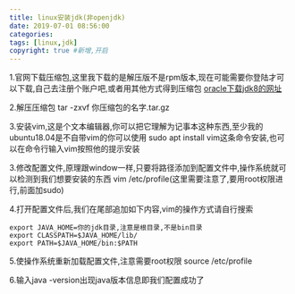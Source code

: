 ```yaml
---
title: linux安装jdk(非openjdk)
date: 2019-07-01 08:56:00
categories: 
tags: [linux,jdk]
copyright: true #新增,开启
---
```


1.官网下载压缩包,这里我下载的是解压版不是rpm版本,现在可能需要你登陆才可以下载,自己去注册个账户吧,或者用其他方式得到压缩包
[oracle下载jdk8的网址](https://www.oracle.com/technetwork/java/javase/downloads/jdk8-downloads-2133151.html)

2.解压压缩包
tar -zxvf 你压缩包的名字.tar.gz

3.安装vim,这是个文本编辑器,你可以把它理解为记事本这种东西,至少我的ubuntu18.04是不自带vim的你可以使用
sudo apt install vim这条命令安装,也可以在命令行输入vim按照他的提示安装

3.修改配置文件,原理跟window一样,只要将路径添加到配置文件中,操作系统就可以检测到我们想要安装的东西
vim /etc/profile(这里需要注意了,要用root权限进行,前面加sudo)

4.打开配置文件后,我们在尾部追加如下内容,vim的操作方式请自行搜索
```
export JAVA_HOME=你的jdk目录,注意是根目录,不是bin目录
export CLASSPATH=$JAVA_HOME/lib/
export PATH=$JAVA_HOME/bin:$PATH
```

5.使操作系统重新加载配置文件,注意需要root权限
source /etc/profile

6.输入java -version出现java版本信息即我们配置成功了